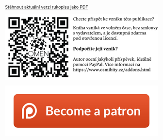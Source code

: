 [Stáhnout aktuální verzi rukopisu jako PDF](https://bit.ly/cipy-work)

[![Donate](donate.png)](https://www.osmibity.cz/addons.html/)

[![Become a Patron!](https://github.com/omenmicro/omenmicro.eu/blob/master/img/become-a-patron-button.png?raw=true)](https://www.patreon.com/bePatron?u=23689010)
